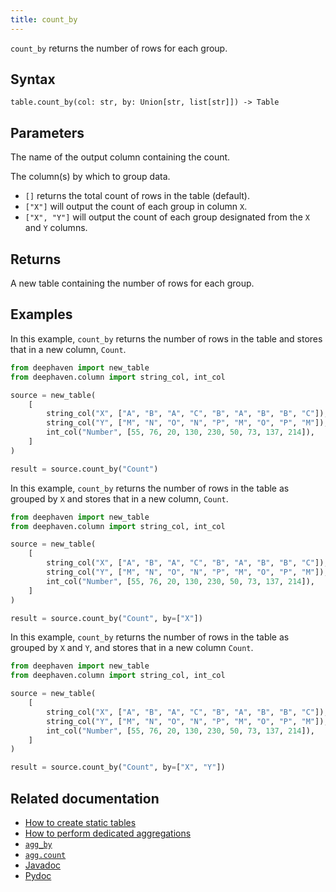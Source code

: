 ```yaml
---
title: count_by
---
```


`count_by` returns the number of rows for each group.

## Syntax

```
table.count_by(col: str, by: Union[str, list[str]]) -> Table
```

## Parameters

<ParamTable>
<Param name="col" type="str">

The name of the output column containing the count.

</Param>
<Param name="by" type="Union[str, list[str]]" optional>

The column(s) by which to group data.

- `[]` returns the total count of rows in the table (default).
- `["X"]` will output the count of each group in column `X`.
- `["X", "Y"]` will output the count of each group designated from the `X` and `Y` columns.

</Param>
</ParamTable>

## Returns

A new table containing the number of rows for each group.

## Examples

In this example, `count_by` returns the number of rows in the table and stores that in a new column, `Count`.

```python order=source,result
from deephaven import new_table
from deephaven.column import string_col, int_col

source = new_table(
    [
        string_col("X", ["A", "B", "A", "C", "B", "A", "B", "B", "C"]),
        string_col("Y", ["M", "N", "O", "N", "P", "M", "O", "P", "M"]),
        int_col("Number", [55, 76, 20, 130, 230, 50, 73, 137, 214]),
    ]
)

result = source.count_by("Count")
```

In this example, `count_by` returns the number of rows in the table as grouped by `X` and stores that in a new column, `Count`.

```python order=source,result
from deephaven import new_table
from deephaven.column import string_col, int_col

source = new_table(
    [
        string_col("X", ["A", "B", "A", "C", "B", "A", "B", "B", "C"]),
        string_col("Y", ["M", "N", "O", "N", "P", "M", "O", "P", "M"]),
        int_col("Number", [55, 76, 20, 130, 230, 50, 73, 137, 214]),
    ]
)

result = source.count_by("Count", by=["X"])
```

In this example, `count_by` returns the number of rows in the table as grouped by `X` and `Y`, and stores that in a new column `Count`.

```python order=source,result
from deephaven import new_table
from deephaven.column import string_col, int_col

source = new_table(
    [
        string_col("X", ["A", "B", "A", "C", "B", "A", "B", "B", "C"]),
        string_col("Y", ["M", "N", "O", "N", "P", "M", "O", "P", "M"]),
        int_col("Number", [55, 76, 20, 130, 230, 50, 73, 137, 214]),
    ]
)

result = source.count_by("Count", by=["X", "Y"])
```

## Related documentation

- [How to create static tables](../../../how-to-guides/new-and-empty-table.md)
- [How to perform dedicated aggregations](../../../how-to-guides/dedicated-aggregations.md)
- [`agg_by`](./aggBy.md)
- [`agg.count`](./AggCount.md)
- [Javadoc](https://deephaven.io/core/javadoc/io/deephaven/api/TableOperations.html#countBy(java.lang.String))
- [Pydoc](/core/pydoc/code/deephaven.table.html#deephaven.table.Table.count_by)
